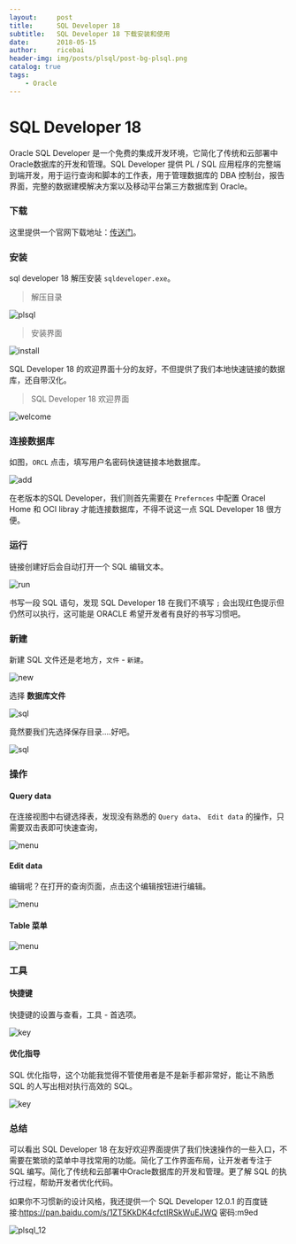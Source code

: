 ```yaml
---
layout:     post
title:      SQL Developer 18
subtitle:   SQL Developer 18 下载安装和使用
date:       2018-05-15
author:     ricebai
header-img: img/posts/plsql/post-bg-plsql.png
catalog: true
tags:
    - Oracle
---
```


# SQL Developer 18

Oracle SQL Developer 是一个免费的集成开发环境，它简化了传统和云部署中Oracle数据库的开发和管理。SQL Developer 提供 PL / SQL 应用程序的完整端到端开发，用于运行查询和脚本的工作表，用于管理数据库的 DBA 控制台，报告界面，完整的数据建模解决方案以及移动平台第三方数据库到 Oracle。

### 下载

这里提供一个官网下载地址：[传送门]( http://www.oracle.com/technetwork/developer-tools/sql-developer/downloads/index.html)。

### 安装

sql developer 18 解压安装 `sqldeveloper.exe`。

> 解压目录

![plsql](https://ricebai.github.io/img/posts/plsql/plsql.jpg)

> 安装界面

![install](https://ricebai.github.io/img/posts/plsql/plsql_install.jpg)

SQL Developer 18 的欢迎界面十分的友好，不但提供了我们本地快速链接的数据库，还自带汉化。

> SQL Developer 18 欢迎界面

![welcome](https://ricebai.github.io/img/posts/plsql/plsql_welcome.jpg)

### 连接数据库

如图，`ORCL` 点击，填写用户名密码快速链接本地数据库。

![add](https://ricebai.github.io/img/posts/plsql/plsql_add.jpg)

在老版本的SQL Developer，我们则首先需要在 `Prefernces` 中配置 Oracel Home 和 OCI libray 才能连接数据库，不得不说这一点 SQL Developer 18 很方便。

### 运行

链接创建好后会自动打开一个 SQL 编辑文本。

![run](https://ricebai.github.io/img/posts/plsql/plsql_run.jpg)

书写一段 SQL 语句，发现 SQL Developer 18 在我们不填写 `;` 会出现红色提示但仍然可以执行，这可能是 ORACLE 希望开发者有良好的书写习惯吧。

### 新建

新建 SQL 文件还是老地方，`文件` - `新建`。

![new](https://ricebai.github.io/img/posts/plsql/plsql_new.jpg)

选择 **数据库文件**

![sql](https://ricebai.github.io/img/posts/plsql/plsql_sql.jpg)

竟然要我们先选择保存目录....好吧。

![sql](https://ricebai.github.io/img/posts/plsql/plsql_sqld.jpg)

### 操作

#### Query data

在连接视图中右键选择表，发现没有熟悉的 `Query data`、 `Edit data` 的操作，只需要双击表即可快速查询，

![menu](https://ricebai.github.io/img/posts/plsql/plsql_tab_menu.jpg)

#### Edit data

编辑呢？在打开的查询页面，点击这个编辑按钮进行编辑。

![menu](https://ricebai.github.io/img/posts/plsql/plsql_edit.jpg)

#### Table 菜单

![menu](https://ricebai.github.io/img/posts/plsql/plsql_menu.jpg)

### 工具

#### 快捷键

快捷键的设置与查看，工具 - 首选项。

![key](https://ricebai.github.io/img/posts/plsql/plsql_set.jpg)

#### 优化指导

SQL 优化指导，这个功能我觉得不管使用者是不是新手都非常好，能让不熟悉 SQL 的人写出相对执行高效的 SQL。

![key](https://ricebai.github.io/img/posts/plsql/plsql_opt.jpg)

### 总结

可以看出 SQL Developer 18 在友好欢迎界面提供了我们快速操作的一些入口，不需要在繁琐的菜单中寻找常用的功能。简化了工作界面布局，让开发者专注于 SQL 编写。简化了传统和云部署中Oracle数据库的开发和管理。更了解 SQL 的执行过程，帮助开发者优化代码。

如果你不习惯新的设计风格，我还提供一个 SQL Developer 12.0.1 的百度链接:https://pan.baidu.com/s/1ZT5KkDK4cfctIRSkWuEJWQ 密码:m9ed

![plsql_12](https://ricebai.github.io/img/posts/plsql/plsql_12.jpg)
